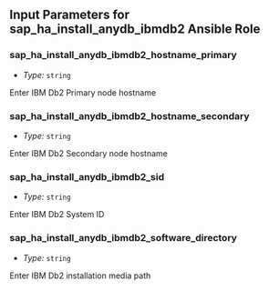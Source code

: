 ## Input Parameters for sap_ha_install_anydb_ibmdb2 Ansible Role
<!-- BEGIN Role Input Parameters -->
### sap_ha_install_anydb_ibmdb2_hostname_primary

- _Type:_ `string`

Enter IBM Db2 Primary node hostname


### sap_ha_install_anydb_ibmdb2_hostname_secondary

- _Type:_ `string`

Enter IBM Db2 Secondary node hostname

### sap_ha_install_anydb_ibmdb2_sid

- _Type:_ `string`

Enter IBM Db2 System ID

### sap_ha_install_anydb_ibmdb2_software_directory

- _Type:_ `string`

Enter IBM Db2 installation media path
<!-- END Role Input Parameters -->
